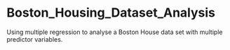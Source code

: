 # Boston_Housing_Dataset_Analysis
Using multiple regression to analyse a Boston House data set with multiple predictor variables.
